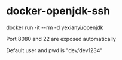 # docker-openjdk-ssh

docker run -it --rm -d yexianyi/openjdk

Port 8080 and 22 are exposed automatically

Default user and pwd is "dev/dev1234"
